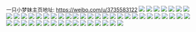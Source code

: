 一只小梦妹主页地址: https://weibo.com/u/3735583122 
![](https://wx4.sinaimg.cn/mw2000/dea87992ly1h9b7ex522rj20n01dsh12.jpg) 
![](https://wx4.sinaimg.cn/mw2000/dea87992ly1h8i8u3n5p0j215s0vck7l.jpg) 
![](https://wx4.sinaimg.cn/mw2000/dea87992ly1h872xvqg2fj20n01dsgp8.jpg) 
![](https://wx4.sinaimg.cn/mw2000/dea87992ly1h4aa5jleudj21400u0qbk.jpg) 
![](https://wx4.sinaimg.cn/mw2000/dea87992ly1h36sas6xj3j21400u0tg8.jpg) 
![](https://wx4.sinaimg.cn/mw2000/dea87992ly1h36sarf77xj21400u0whx.jpg) 
![](https://wx4.sinaimg.cn/mw2000/dea87992ly1h2zso0fl6sj22c033yx6q.jpg) 
![](https://wx4.sinaimg.cn/mw2000/dea87992ly1h219r0bgifj22bj2e3npd.jpg) 
![](https://wx4.sinaimg.cn/mw2000/dea87992ly1h219r1a0joj20vc15s7of.jpg) 
![](https://wx4.sinaimg.cn/mw2000/dea87992ly1h219qzii74j215s0vctqv.jpg) 
![](https://wx4.sinaimg.cn/mw2000/dea87992ly1h219r2ard7j23402c0kjm.jpg) 
![](https://wx4.sinaimg.cn/mw2000/dea87992ly1h1p4tnfhs3j21400u0wnf.jpg) 
![](https://wx4.sinaimg.cn/mw2000/dea87992ly1h1n344wullj20mz07w0to.jpg) 
![](https://wx4.sinaimg.cn/mw2000/dea87992ly1h1n344nwpqj20n01dswk5.jpg) 
![](https://wx4.sinaimg.cn/mw2000/dea87992ly1h1djlx09l7j20u01hcn7e.jpg) 
![](https://wx4.sinaimg.cn/mw2000/dea87992ly1h1djlx9xpej20vc15sqcv.jpg) 
![](https://wx4.sinaimg.cn/mw2000/dea87992ly1h0xjs0qe26j23402c0kjn.jpg) 
![](https://wx4.sinaimg.cn/mw2000/dea87992ly1h0wvm7e4knj215s0vcasu.jpg) 
![](https://wx4.sinaimg.cn/mw2000/dea87992ly1h0wvm88it7j215s0vc7m0.jpg) 
![](https://wx4.sinaimg.cn/mw2000/dea87992ly1h0wvm68470j20vc15sdyy.jpg) 
![](https://wx4.sinaimg.cn/mw2000/dea87992ly1h0wvm8xiivj20vc15sh56.jpg) 
![](https://wx4.sinaimg.cn/mw2000/dea87992ly1h0f35szq8hj215o3344qq.jpg) 
![](https://wx4.sinaimg.cn/mw2000/dea87992ly1h01j8im38aj20n01dq4d8.jpg) 
![](https://wx4.sinaimg.cn/mw2000/dea87992ly1gzwjughofhj215s0vch5i.jpg) 
![](https://wx4.sinaimg.cn/mw2000/dea87992ly1gzted92rljj21400u044v.jpg) 
![](https://wx4.sinaimg.cn/mw2000/dea87992ly1gzted8c2uej21400u0jxa.jpg) 
![](https://wx4.sinaimg.cn/mw2000/dea87992ly1gznclbzdnhj20vc15stnm.jpg) 
![](https://wx4.sinaimg.cn/mw2000/dea87992ly1gzl7cyfppej22652x2kjm.jpg) 
![](https://wx4.sinaimg.cn/mw2000/dea87992ly1gzaqnhzuwrj215o1qib17.jpg) 
![](https://wx4.sinaimg.cn/mw2000/dea87992ly1gyry3fzdmnj215s0vcgxd.jpg) 
![](https://wx4.sinaimg.cn/mw2000/dea87992ly1gymqlj7r8mj20u01407eg.jpg) 
![](https://wx4.sinaimg.cn/mw2000/dea87992ly1gymqlki98gj20u0140k0r.jpg) 
![](https://wx4.sinaimg.cn/mw2000/dea87992ly1gymqllget6j20u0140gsx.jpg) 
![](https://wx4.sinaimg.cn/mw2000/dea87992ly1gymqlmf86ij20u0140tg1.jpg) 
![](https://wx4.sinaimg.cn/mw2000/dea87992ly1gyfv1siomtj20ws340e81.jpg) 
![](https://wx4.sinaimg.cn/mw2000/dea87992ly1gxwu1335gaj21o0280u0x.jpg) 
![](https://wx4.sinaimg.cn/mw2000/dea87992ly1gxwu13pwifj21o0280u0x.jpg) 
![](https://wx4.sinaimg.cn/mw2000/dea87992ly1gxwu149sacj21o0280u0x.jpg) 
![](https://wx4.sinaimg.cn/mw2000/dea87992ly1gxwu14ztv9j21o02801ky.jpg) 
![](https://wx4.sinaimg.cn/mw2000/dea87992ly1gxwu15lb01j233x2byu0x.jpg) 
![](https://wx4.sinaimg.cn/mw2000/dea87992ly1gxwu129nu1j21o02801ky.jpg) 
![](https://wx4.sinaimg.cn/mw2000/dea87992ly1gxwu164yyej21o02807wh.jpg) 
![](https://wx4.sinaimg.cn/mw2000/dea87992ly1gxwu178wcdj21o0280b29.jpg) 
![](https://wx4.sinaimg.cn/mw2000/dea87992ly1gxwu18aqcnj21o0280b29.jpg) 
![](https://wx4.sinaimg.cn/mw2000/dea87992ly1gxdqvrlqx1j20vc15s1a0.jpg) 
![](https://wx4.sinaimg.cn/mw2000/dea87992ly1gxdqw1mvysj22c0340hdw.jpg) 
![](https://wx4.sinaimg.cn/mw2000/dea87992ly1gxbspvflc8j21400u0471.jpg) 
![](https://wx4.sinaimg.cn/mw2000/dea87992ly1gx8zlgxxtuj22c033y7wi.jpg) 
